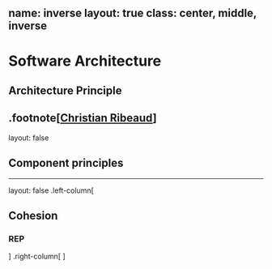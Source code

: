 name: inverse
layout: true
class: center, middle, inverse
---
# Software Architecture
## Architecture Principle

.footnote[<a href="mailto:christian.ribeaud@fhnw.ch">Christian Ribeaud</a>]
---
layout: false
## Component principles
---
layout: false
.left-column[
  ## Cohesion
  ### REP
]
.right-column[
]
